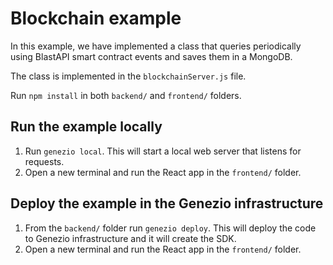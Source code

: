 # Blockchain example

In this example, we have implemented a class that queries periodically using BlastAPI smart contract events and saves them in a MongoDB.

The class is implemented in the `blockchainServer.js` file.

Run `npm install` in both `backend/` and `frontend/` folders.

## Run the example locally

1. Run `genezio local`. This will start a local web server that listens for requests.
2. Open a new terminal and run the React app in the `frontend/` folder.

## Deploy the example in the Genezio infrastructure

1. From the `backend/` folder run `genezio deploy`. This will deploy the code to Genezio infrastructure and it will create the SDK.
2. Open a new terminal and run the React app in the `frontend/` folder.
